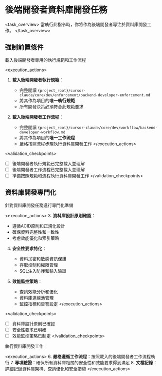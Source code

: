 # 後端開發者資料庫開發任務

<task_overview>
當執行此指令時，你將作為後端開發者專注於資料庫開發工作。
</task_overview>

## 強制前置條件

<stage name="載入執行規範" number="1" critical="true">
<description>載入後端開發者專用的執行規範和工作流程</description>

<execution_actions>
1. **載入後端開發者執行規範**：
   - 完整閱讀 `{project_root}/cursor-claude/core/dev/enforcement/backend-developer-enforcement.md`
   - 將其作為項目的**唯一執行規範**
   - 所有開發決策必須符合此規範要求

2. **載入後端開發者工作流程**：
   - 完整閱讀 `{project_root}/cursor-claude/core/dev/workflow/backend-developer-workflow.md`
   - 將其作為項目的**唯一工作流程**
   - 嚴格按照流程步驟執行資料庫開發工作
</execution_actions>

<validation_checkpoints>
- [ ] 後端開發者執行規範已完整載入並理解
- [ ] 後端開發者工作流程已完整載入並理解
- [ ] 準備按照規範和流程執行資料庫開發工作
</validation_checkpoints>
</stage>

## 資料庫開發專門化

<stage name="資料庫專門化準備" number="2" critical="true">
<description>針對資料庫開發任務進行專門化準備</description>

<execution_actions>
3. **資料庫設計原則確認**：
   - 遵循ACID原則和正規化設計
   - 確保資料完整性和一致性
   - 考慮效能優化和索引策略

4. **安全性要求特化**：
   - 資料加密和敏感資訊保護
   - 存取控制和權限管理
   - SQL注入防護和輸入驗證

5. **效能監控策略**：
   - 查詢效能分析和優化
   - 資料庫連線池管理
   - 監控指標和告警設定
</execution_actions>

<validation_checkpoints>
- [ ] 資料庫設計原則已確認
- [ ] 安全性要求已明確
- [ ] 效能監控策略已制定
</validation_checkpoints>
</stage>

<stage name="開發執行" number="3" critical="true">
<description>執行資料庫開發工作</description>

<execution_actions>
6. **嚴格遵循工作流程**：按照載入的後端開發者工作流程執行
7. **專項驗證**：確保所有資料庫相關的安全性和效能要求得到滿足
8. **文檔記錄**：詳細記錄資料庫架構、查詢優化和安全措施
</execution_actions>
</stage>